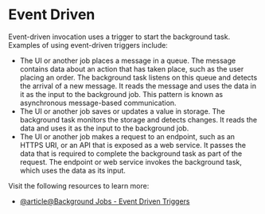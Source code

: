 # Event Driven

Event-driven invocation uses a trigger to start the background task. Examples of using event-driven triggers include:

*   The UI or another job places a message in a queue. The message contains data about an action that has taken place, such as the user placing an order. The background task listens on this queue and detects the arrival of a new message. It reads the message and uses the data in it as the input to the background job. This pattern is known as asynchronous message-based communication.
*   The UI or another job saves or updates a value in storage. The background task monitors the storage and detects changes. It reads the data and uses it as the input to the background job.
*   The UI or another job makes a request to an endpoint, such as an HTTPS URI, or an API that is exposed as a web service. It passes the data that is required to complete the background task as part of the request. The endpoint or web service invokes the background task, which uses the data as its input.

Visit the following resources to learn more:

- [@article@Background Jobs - Event Driven Triggers](https://learn.microsoft.com/en-us/azure/architecture/best-practices/background-jobs#event-driven-triggers)